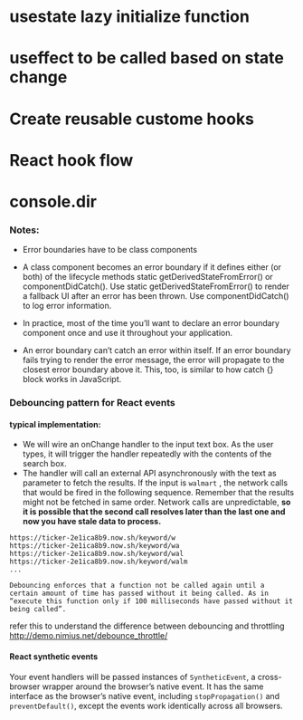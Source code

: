 # usestate lazy initialize function

# useffect to be called based on state change

# Create reusable custome hooks

# React hook flow

# console.dir

### Notes:

- Error boundaries have to be class components

- A class component becomes an error boundary if it defines either (or both) of the lifecycle methods static getDerivedStateFromError() or componentDidCatch(). Use static getDerivedStateFromError() to render a fallback UI after an error has been thrown. Use componentDidCatch() to log error information.

- In practice, most of the time you’ll want to declare an error boundary component once and use it throughout your application.

- An error boundary can’t catch an error within itself. If an error boundary fails trying to render the error message, the error will propagate to the closest error boundary above it. This, too, is similar to how catch {} block works in JavaScript.

### Debouncing pattern for React events

#### typical implementation:

- We will wire an onChange handler to the input text box. As the user types, it will trigger the handler repeatedly with the contents of the search box.
- The handler will call an external API asynchronously with the text as parameter to fetch the results. If the input is `walmart` , the network calls that would be fired in the following sequence. Remember that the results might not be fetched in same order. Network calls are unpredictable, **so it is possible that the second call resolves later than the last one and now you have stale data to process.**

```
https://ticker-2e1ica8b9.now.sh/keyword/w
https://ticker-2e1ica8b9.now.sh/keyword/wa
https://ticker-2e1ica8b9.now.sh/keyword/wal
https://ticker-2e1ica8b9.now.sh/keyword/walm
...
```

```
Debouncing enforces that a function not be called again until a certain amount of time has passed without it being called. As in “execute this function only if 100 milliseconds have passed without it being called”.
```

refer this to understand the difference between debouncing and throttling
http://demo.nimius.net/debounce_throttle/

#### React synthetic events
Your event handlers will be passed instances of `SyntheticEvent`, a cross-browser wrapper around the browser’s native event. It has the same interface as the browser’s native event, including `stopPropagation()` and `preventDefault()`, except the events work identically across all browsers.
